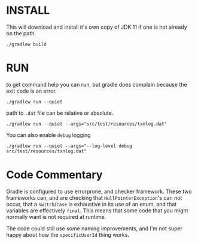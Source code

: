 # INSTALL

This will download and install it's own copy of JDK 11 if one is not already on the path.

```
./gradlew build
```

# RUN

to get command help you can run, but gradle does complain because the exit code is an error.

```
./gradlew run --quiet
```

path to `.dat` file can be relative or absolute.

```
./gradlew run --quiet --args="src/test/resources/txnlog.dat"
```

You can also enable `debug` logging

```
./gradlew run --quiet --args="--log-level debug src/test/resources/txnlog.dat"
```

# Code Commentary

Gradle is configured to use errorprone, and checker framework. These two frameworks can, and are checking
that `NullPointerException`'s can not occur, that a `switch`/`case` is exhaustive in its use of an enum, and that
variables are effectively `final`. This means that some code that you might normally want is not required at runtime.

The code could still use some naming improvements, and I'm not super happy about how the `specificUserId` thing works.
